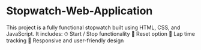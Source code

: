 # Stopwatch-Web-Application
This project is a fully functional stopwatch built using HTML, CSS, and JavaScript. It includes:  ⏱ Start / Stop functionality  🔁 Reset option  📝 Lap time tracking  📱 Responsive and user-friendly design
